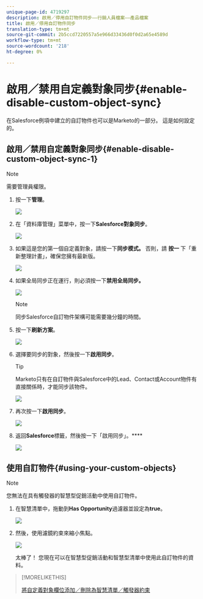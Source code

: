 ```yaml
---
unique-page-id: 4719297
description: 啟用／停用自訂物件同步——行銷人員檔案——產品檔案
title: 啟用／停用自訂物件同步
translation-type: tm+mt
source-git-commit: 2b5ccd7220557a5e966d33436d0f0d2a65e4589d
workflow-type: tm+mt
source-wordcount: '218'
ht-degree: 0%

---
```



# 啟用／禁用自定義對象同步{#enable-disable-custom-object-sync}

在Salesforce例項中建立的自訂物件也可以是Marketo的一部分。 這是如何設定的。

## 啟用／禁用自定義對象同步{#enable-disable-custom-object-sync-1}

>[!NOTE]
>
>需要管理員權限。

1. 按一下&#x200B;**管理**。

   ![](assets/one.png)

1. 在「資料庫管理」菜單中，按一下&#x200B;**Salesforce對象同步**。

   ![](assets/two-2.png)

1. 如果這是您的第一個自定義對象，請按一下&#x200B;**同步模式。** 否則，請 **按一** 下「重新整理計畫」，確保您擁有最新版。

   ![](assets/image2014-12-10-10-3a14-3a44.png)

1. 如果全局同步正在運行，則必須按一下&#x200B;**禁用全局同步。**

   ![](assets/image2014-12-10-10-3a14-3a54.png)

   >[!NOTE]
   >
   >同步Salesforce自訂物件架構可能需要幾分鐘的時間。

1. 按一下&#x200B;**刷新方案**。

   ![](assets/image2014-12-10-10-3a15-3a7.png)

1. 選擇要同步的對象，然後按一下&#x200B;**啟用同步**。

   >[!TIP]
   >
   >Marketo只有在自訂物件與Salesforce中的Lead、Contact或Account物件有直接關係時，才能同步該物件。

   ![](assets/image2014-12-10-10-3a15-3a30.png)

1. 再次按一下&#x200B;**啟用同步**。

   ![](assets/image2014-12-10-10-3a15-3a40.png)

1. 返回&#x200B;**Salesforce**&#x200B;標籤，然後按一下「啟用同步」。****

   ![](assets/image2014-12-10-10-3a15-3a49.png)

## 使用自訂物件{#using-your-custom-objects}

>[!NOTE]
>
>您無法在具有觸發器的智慧型促銷活動中使用自訂物件。

1. 在智慧清單中，拖動到&#x200B;**Has Opportunity**&#x200B;過濾器並設定為&#x200B;**true**。

   ![](assets/image2015-8-26-9-3a39-3a28.png)

1. 然後，使用濾鏡約束來縮小焦點。

   ![](assets/image2015-8-24-14-3a18-3a53.png)

   太棒了！ 您現在可以在智慧型促銷活動和智慧型清單中使用此自訂物件的資料。

>[!MORELIKETHIS]
>
>[將自定義對象欄位添加／刪除為智慧清單／觸發器約束](/help/marketo/product-docs/crm-sync/salesforce-sync/setup/optional-steps/add-remove-custom-object-field-as-smart-list-trigger-constraints.md)
